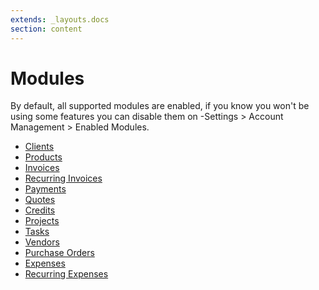 ```yaml
---
extends: _layouts.docs 
section: content
---
```


# Modules

<x-info>
By default, all supported modules are enabled, if you know you won't be using some features you can disable them on
-Settings > Account Management > Enabled Modules.
</x-info>

- [Clients](/docs/clients)
- [Products](/docs/products)
- [Invoices](/docs/invoices)
- [Recurring Invoices](/docs/recurring-invoices)
- [Payments](/docs/payments)
- [Quotes](/docs/quotes)
- [Credits](/docs/credits)
- [Projects](/docs/projects)
- [Tasks](/docs/tasks)
- [Vendors](/docs/vendors)
- [Purchase Orders](/docs/purchase_orders)
- [Expenses](/docs/expenses)
- [Recurring Expenses](/docs/recurring-expenses)